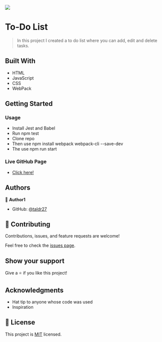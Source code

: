 ![](https://img.shields.io/badge/Microverse-blueviolet)

# To-Do List

> In this project I created a to do list where you can add, edit and delete tasks.

## Built With

- HTML
- JavaScript
- CSS
- WebPack

## Getting Started

### Usage
- Install Jest and Babel
- Run npm test
- Clone repo
- Then use npm install webpack webpack-cli --save-dev
- The use npm run start

### Live GitHub Page
- [Click here!](https://taldr27.github.io/To-Do-List/)

## Authors

👤 **Author1**

- GitHub: [@taldr27](https://github.com/taldr27)

## 🤝 Contributing

Contributions, issues, and feature requests are welcome!

Feel free to check the [issues page](../../issues/).

## Show your support

Give a ⭐️ if you like this project!

## Acknowledgments

- Hat tip to anyone whose code was used
- Inspiration

## 📝 License

This project is [MIT](./LICENSE) licensed.
